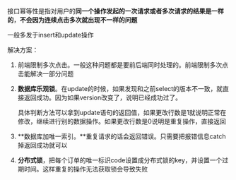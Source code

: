 接口幂等性是指对用户的**同一个操作发起的一次请求或者多次请求的结果是一样的**，**不会因为连续点击多次就出现不一样的问题**

一般多发于insert和update操作

解决方案：

1. 前端限制多次点击。一般这种问题都是要前后端同时处理的。前端限制多次点击能解决一部分问题

2. **数据库乐观锁**。在update的时候，如果发现和之前select的版本不一致，就直接返回成功。因为如果version改变了，说明已经成功过了。

   具体判断方法可以拿到update语句的返回值，如果更改行数是1就说明正常在修改，继续进行别的数据操作。如果更改行数是0说明是重复操作，直接返回

3. **数据库加唯一索引。**重复请求的话会返回错误。只需要把报错信息catch掉返回成功就可以

4. **分布式锁**，把每个订单的唯一标识code设置成分布式锁的key，并设置一个过期时间。这样重复的操作无法获取锁会导致失败
